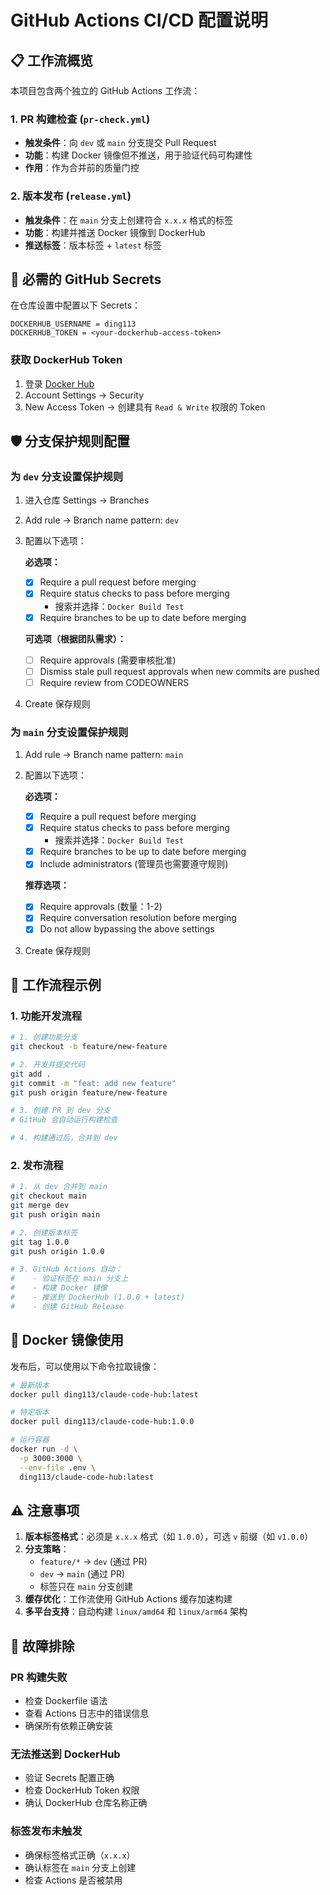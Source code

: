 # GitHub Actions CI/CD 配置说明

## 📋 工作流概览

本项目包含两个独立的 GitHub Actions 工作流：

### 1. PR 构建检查 (`pr-check.yml`)

- **触发条件**：向 `dev` 或 `main` 分支提交 Pull Request
- **功能**：构建 Docker 镜像但不推送，用于验证代码可构建性
- **作用**：作为合并前的质量门控

### 2. 版本发布 (`release.yml`)

- **触发条件**：在 `main` 分支上创建符合 `x.x.x` 格式的标签
- **功能**：构建并推送 Docker 镜像到 DockerHub
- **推送标签**：版本标签 + `latest` 标签

## 🔐 必需的 GitHub Secrets

在仓库设置中配置以下 Secrets：

```
DOCKERHUB_USERNAME = ding113
DOCKERHUB_TOKEN = <your-dockerhub-access-token>
```

### 获取 DockerHub Token

1. 登录 [Docker Hub](https://hub.docker.com)
2. Account Settings → Security
3. New Access Token → 创建具有 `Read & Write` 权限的 Token

## 🛡️ 分支保护规则配置

### 为 `dev` 分支设置保护规则

1. 进入仓库 Settings → Branches
2. Add rule → Branch name pattern: `dev`
3. 配置以下选项：

   **必选项：**
   - [x] Require a pull request before merging
   - [x] Require status checks to pass before merging
     - 搜索并选择：`Docker Build Test`
   - [x] Require branches to be up to date before merging

   **可选项（根据团队需求）：**
   - [ ] Require approvals (需要审核批准)
   - [ ] Dismiss stale pull request approvals when new commits are pushed
   - [ ] Require review from CODEOWNERS

4. Create 保存规则

### 为 `main` 分支设置保护规则

1. Add rule → Branch name pattern: `main`
2. 配置以下选项：

   **必选项：**
   - [x] Require a pull request before merging
   - [x] Require status checks to pass before merging
     - 搜索并选择：`Docker Build Test`
   - [x] Require branches to be up to date before merging
   - [x] Include administrators (管理员也需要遵守规则)

   **推荐选项：**
   - [x] Require approvals (数量：1-2)
   - [x] Require conversation resolution before merging
   - [x] Do not allow bypassing the above settings

3. Create 保存规则

## 🔄 工作流程示例

### 1. 功能开发流程

```bash
# 1. 创建功能分支
git checkout -b feature/new-feature

# 2. 开发并提交代码
git add .
git commit -m "feat: add new feature"
git push origin feature/new-feature

# 3. 创建 PR 到 dev 分支
# GitHub 会自动运行构建检查

# 4. 构建通过后，合并到 dev
```

### 2. 发布流程

```bash
# 1. 从 dev 合并到 main
git checkout main
git merge dev
git push origin main

# 2. 创建版本标签
git tag 1.0.0
git push origin 1.0.0

# 3. GitHub Actions 自动：
#    - 验证标签在 main 分支上
#    - 构建 Docker 镜像
#    - 推送到 DockerHub (1.0.0 + latest)
#    - 创建 GitHub Release
```

## 🐳 Docker 镜像使用

发布后，可以使用以下命令拉取镜像：

```bash
# 最新版本
docker pull ding113/claude-code-hub:latest

# 特定版本
docker pull ding113/claude-code-hub:1.0.0

# 运行容器
docker run -d \
  -p 3000:3000 \
  --env-file .env \
  ding113/claude-code-hub:latest
```

## ⚠️ 注意事项

1. **版本标签格式**：必须是 `x.x.x` 格式（如 `1.0.0`），可选 `v` 前缀（如 `v1.0.0`）
2. **分支策略**：
   - `feature/*` → `dev` (通过 PR)
   - `dev` → `main` (通过 PR)
   - 标签只在 `main` 分支创建
3. **缓存优化**：工作流使用 GitHub Actions 缓存加速构建
4. **多平台支持**：自动构建 `linux/amd64` 和 `linux/arm64` 架构

## 🚨 故障排除

### PR 构建失败

- 检查 Dockerfile 语法
- 查看 Actions 日志中的错误信息
- 确保所有依赖正确安装

### 无法推送到 DockerHub

- 验证 Secrets 配置正确
- 检查 DockerHub Token 权限
- 确认 DockerHub 仓库名称正确

### 标签发布未触发

- 确保标签格式正确（`x.x.x`）
- 确认标签在 `main` 分支上创建
- 检查 Actions 是否被禁用
